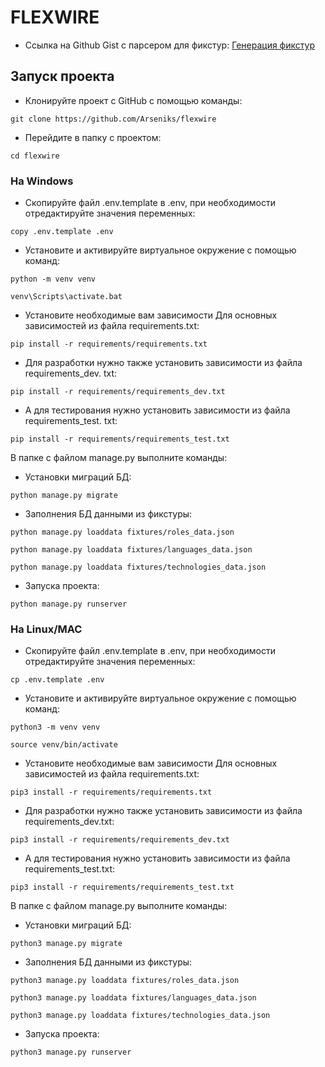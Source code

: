 # FLEXWIRE

- Ссылка на Github Gist с парсером для фикстур:
[Генерация фикстур](https://gist.github.com/Arseniks/09cd42e1bb671be9f7402d01162b36da)

## Запуск проекта
- Клонируйте проект с GitHub с помощью команды:
```
git clone https://github.com/Arseniks/flexwire
```
- Перейдите в папку с проектом:
```
cd flexwire
```
### На Windows
- Скопируйте файл .env.template в .env, при необходимости отредактируйте 
  значения переменных:
```
copy .env.template .env
``` 
- Установите и активируйте виртуальное окружение с помощью команд:
```
python -m venv venv
``` 
```
venv\Scripts\activate.bat
``` 
- Установите необходимые вам зависимости
Для основных зависимостей из файла requirements.txt:
```
pip install -r requirements/requirements.txt
``` 
- Для разработки нужно также установить зависимости из файла requirements_dev.
txt:
```
pip install -r requirements/requirements_dev.txt
``` 
- А для тестирования нужно установить зависимости из файла requirements_test.
  txt:
```
pip install -r requirements/requirements_test.txt
```
В папке с файлом manage.py выполните команды:
- Установки миграций БД:
```
python manage.py migrate
```
- Заполнения БД данными из фикстуры:
```
python manage.py loaddata fixtures/roles_data.json
```
```
python manage.py loaddata fixtures/languages_data.json
```
```
python manage.py loaddata fixtures/technologies_data.json
```
- Запуска проекта:
```
python manage.py runserver
```
### На Linux/MAC
- Скопируйте файл .env.template в .env, при необходимости отредактируйте 
  значения переменных:
```
cp .env.template .env
``` 
- Установите и активируйте виртуальное окружение с помощью команд:
```
python3 -m venv venv
``` 
```
source venv/bin/activate
``` 
- Установите необходимые вам зависимости
Для основных зависимостей из файла requirements.txt:
```
pip3 install -r requirements/requirements.txt
``` 
- Для разработки нужно также установить зависимости из файла requirements_dev.txt:
```
pip3 install -r requirements/requirements_dev.txt
``` 
- А для тестирования нужно установить зависимости из файла requirements_test.txt:
```
pip3 install -r requirements/requirements_test.txt
```
В папке с файлом manage.py выполните команды:
- Установки миграций БД:
```
python3 manage.py migrate
``````
- Заполнения БД данными из фикстуры:
```
python3 manage.py loaddata fixtures/roles_data.json
```
```
python3 manage.py loaddata fixtures/languages_data.json
```
```
python3 manage.py loaddata fixtures/technologies_data.json
```
- Запуска проекта:
```
python3 manage.py runserver
```